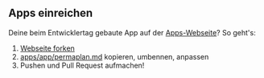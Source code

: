 Apps einreichen
---------------

Deine beim Entwicklertag gebaute App auf der [Apps-Webseite](http://cologne.appsandthecity.net/apps/)? So geht's:

1. [Webseite forken](https://github.com/okfde/cologne.appsandthecity/)
2. [apps/app/permaplan.md](https://github.com/okfde/appsandthecity/blob/gh-pages/apps/app/permaplan.md) kopieren, umbennen, anpassen
3. Pushen und Pull Request aufmachen!
